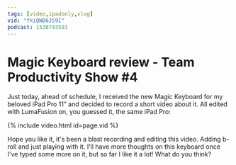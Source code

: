 ```yaml
---
tags: [video,ipadonly,vlog]
vid: "fkiQWB6J59I"
podcast: 1538743591
---
```


# Magic Keyboard review - Team Productivity Show #4

Just today, ahead of schedule, I received the new Magic Keyboard for my beloved iPad Pro 11” and decided to record a short video about it. All edited with LumaFusion on, you guessed it, the same iPad Pro:

{% include video.html id=page.vid %}

<!--More-->

Hope you like it, it's been a blast recording and editing this video. Adding b-roll and just playing with it. I'll have more thoughts on this keyboard once I've typed some more on it, but so far I like it a lot! What do you think?

[n]: https://michael.gratis/nozbe
[p]: /podcast